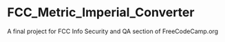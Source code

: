# FCC_Metric_Imperial_Converter
A final project for FCC Info Security and QA section of FreeCodeCamp.org


